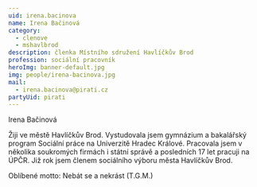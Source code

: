 ```yaml
---
uid: irena.bacinova
name: Irena Bačinová
category:
  - clenove
  - mshavlbrod
description: členka Místního sdružení Havlíčkův Brod
profession: sociální pracovník
heroImg: banner-default.jpg
img: people/irena-bacinova.jpg
mail:
  - irena.bacinova@pirati.cz
partyUid: pirati
---
```


Irena Bačinová

Žiji ve městě Havlíčkův Brod. Vystudovala jsem gymnázium a bakalářský program Sociální práce na Univerzitě Hradec Králové. Pracovala jsem v několika soukromých firmách i státní správě a posledních 17 let pracuji na ÚPČR. Již rok jsem členem sociálního výboru města Havlíčkův Brod.

Oblíbené motto: Nebát se a nekrást (T.G.M.)

